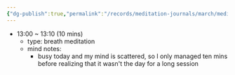 ```yaml
---
{"dg-publish":true,"permalink":"/records/meditation-journals/march/meditation-journal-for-2023-03-02/","tags":["type/meditation-journal-entry info/phil-384/meditation-journal-entry"]}
---
```



- 13:00 ~ 13:10 (10 mins)
	- type: breath meditation
	- mind notes:
		- busy today and my mind is scattered, so I only managed ten mins before realizing that it wasn't the day for a long session